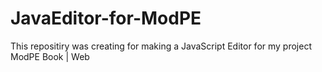 # JavaEditor-for-ModPE
This repositiry was creating for making a JavaScript Editor for my project ModPE Book | Web
